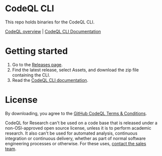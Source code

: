 # CodeQL CLI

This repo holds binaries for the CodeQL CLI.

[CodeQL overview](https://securitylab.github.com/tools/codeql) | [CodeQL CLI Documentation](https://help.semmle.com/codeql/codeql-cli.html)

# Getting started

1. Go to the [Releases page](https://github.com/github/codeql-cli-binaries/releases).
1. Find the latest release, select Assets, and download the zip file containing the CLI.
1. Read the [CodeQL CLI documentation](https://help.semmle.com/codeql/codeql-cli.html).

# License

By downloading, you agree to the [GitHub CodeQL Terms & Conditions](https://securitylab.github.com/tools/codeql/license).

CodeQL for Research can't be used on a code base that is released under a non-OSI-approved open source license, unless it is to perform academic research. It also can't be used for automated analysis, continuous integration or continuous delivery, whether as part of normal software engineering processes or otherwise. For these uses, [contact the sales team](https://enterprise.github.com/contact).

